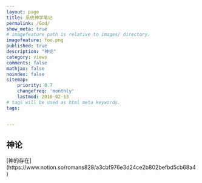 ```yaml
---
layout: page
title: 系统神学笔记
permalink: /God/
show_meta: true
# imagefeature path is relative to images/ directory.
imagefeature: foo.png
published: true
description: "神论"
category: views
comments: false
mathjax: false
noindex: false
sitemap:
    priority: 0.7
    changefreq: 'monthly'
    lastmod: 2016-02-13
# tags will be used as html meta keywords.    
tags:


---
```


<h2>神论</h2>
[神的存在](https://www.notion.so/romans828/a3cbf976e3d24ce2b802befbd5cb68a4)



